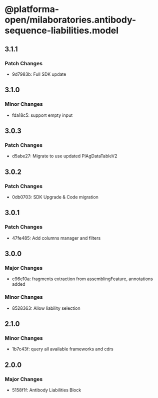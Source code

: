 # @platforma-open/milaboratories.antibody-sequence-liabilities.model

## 3.1.1

### Patch Changes

- 9d7983b: Full SDK update

## 3.1.0

### Minor Changes

- fda18c5: support empty input

## 3.0.3

### Patch Changes

- d5abe27: Migrate to use updated PlAgDataTableV2

## 3.0.2

### Patch Changes

- 0db0703: SDK Upgrade & Code migration

## 3.0.1

### Patch Changes

- 47fe485: Add columns manager and filters

## 3.0.0

### Major Changes

- c96e10a: fragments extraction from assemblingFeature, annotations added

### Minor Changes

- 8528363: Allow liability selection

## 2.1.0

### Minor Changes

- 1b7c43f: query all available frameworks and cdrs

## 2.0.0

### Major Changes

- 5158f1f: Antibody Liabilities Block

